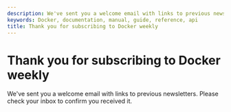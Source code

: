 ```yaml
---
description: We've sent you a welcome email with links to previous newsletters.
keywords: Docker, documentation, manual, guide, reference, api
title: Thank you for subscribing to Docker weekly
---
```


# Thank you for subscribing to Docker weekly

We've sent you a welcome email with links to previous newsletters.
Please check your inbox to confirm you received it.